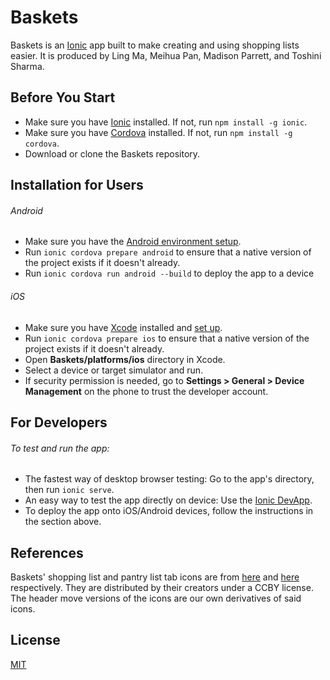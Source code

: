 # Baskets

Baskets is an [Ionic](https://ionicframework.com/) app built to make creating and using shopping lists easier.
It is produced by Ling Ma, Meihua Pan, Madison Parrett, and Toshini Sharma.


## Before You Start
- Make sure you have [Ionic](https://ionicframework.com/docs/installation/cli) installed. If not, run `npm install -g ionic`.
- Make sure you have [Cordova](https://cordova.apache.org/) installed. If not, run `npm install -g cordova`.
- Download or clone the Baskets repository.


## Installation for Users

###### Android

- Make sure you have the [Android environment setup](https://ionicframework.com/docs/installation/android).
- Run `ionic cordova prepare android` to ensure that a native version of the project exists if it doesn't already.
- Run `ionic cordova run android --build` to deploy the app to a device

###### iOS

- Make sure you have [Xcode](https://developer.apple.com/xcode/) installed and [set up](https://ionicframework.com/docs/installation/ios).
- Run `ionic cordova prepare ios` to ensure that a native version of the project exists if it doesn't already.
- Open **Baskets/platforms/ios** directory in Xcode.
- Select a device or target simulator and run.
- If security permission is needed, go to **Settings > General > Device Management** on the phone to trust the developer account.

## For Developers

###### To test and run the app:

- The fastest way of desktop browser testing: Go to the app's directory, then run `ionic serve`.
- An easy way to test the app directly on device: Use the [Ionic DevApp](https://ionicframework.com/docs/building/running).
- To deploy the app onto iOS/Android devices, follow the instructions in the section above.


## References

Baskets' shopping list and pantry list tab icons are from [here](https://thenounproject.com/wes13/uploads/?i=166411) and [here](https://thenounproject.com/DavidCR/collection/home-automation/?i=489212) respectively. They are distributed by their creators under a CCBY license. The header move versions of the icons are our own derivatives of said icons.


## License
[MIT](https://choosealicense.com/licenses/mit/)
